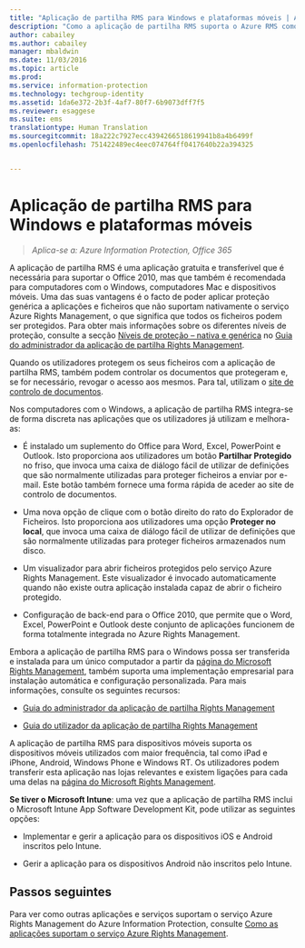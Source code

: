 ```yaml
---
title: "Aplicação de partilha RMS para Windows e plataformas móveis | Azure Information Protection"
description: "Como a aplicação de partilha RMS suporta o Azure RMS como uma aplicação gratuita e transferível que é necessária para suportar o Office 2010, mas que também é recomendada para computadores com o Windows, computadores Mac e dispositivos móveis."
author: cabailey
ms.author: cabailey
manager: mbaldwin
ms.date: 11/03/2016
ms.topic: article
ms.prod: 
ms.service: information-protection
ms.technology: techgroup-identity
ms.assetid: 1da6e372-2b3f-4af7-80f7-6b9073dff7f5
ms.reviewer: esaggese
ms.suite: ems
translationtype: Human Translation
ms.sourcegitcommit: 18a222c7927ecc4394266518619941b8a4b6499f
ms.openlocfilehash: 751422489ec4eec074764ff0417640b22a394325


---
```



# <a name="rms-sharing-application-for-windows-and-mobile-platforms"></a>Aplicação de partilha RMS para Windows e plataformas móveis

>*Aplica-se a: Azure Information Protection, Office 365*

A aplicação de partilha RMS é uma aplicação gratuita e transferível que é necessária para suportar o Office 2010, mas que também é recomendada para computadores com o Windows, computadores Mac e dispositivos móveis. Uma das suas vantagens é o facto de poder aplicar proteção genérica a aplicações e ficheiros que não suportam nativamente o serviço Azure Rights Management, o que significa que todos os ficheiros podem ser protegidos. Para obter mais informações sobre os diferentes níveis de proteção, consulte a secção [Níveis de proteção – nativa e genérica](../rms-client/sharing-app-admin-guide-technical.md#levels-of-protection--native-and-generic) no [Guia do administrador da aplicação de partilha Rights Management](../rms-client/sharing-app-admin-guide.md).

Quando os utilizadores protegem os seus ficheiros com a aplicação de partilha RMS, também podem controlar os documentos que protegeram e, se for necessário, revogar o acesso aos mesmos. Para tal, utilizam o [site de controlo de documentos](http://go.microsoft.com/fwlink/?LinkId=529562).

Nos computadores com o Windows, a aplicação de partilha RMS integra-se de forma discreta nas aplicações que os utilizadores já utilizam e melhora-as:

-   É instalado um suplemento do Office para Word, Excel, PowerPoint e Outlook. Isto proporciona aos utilizadores um botão **Partilhar Protegido** no friso, que invoca uma caixa de diálogo fácil de utilizar de definições que são normalmente utilizadas para proteger ficheiros a enviar por e-mail. Este botão também fornece uma forma rápida de aceder ao site de controlo de documentos.

-   Uma nova opção de clique com o botão direito do rato do Explorador de Ficheiros. Isto proporciona aos utilizadores uma opção **Proteger no local**, que invoca uma caixa de diálogo fácil de utilizar de definições que são normalmente utilizadas para proteger ficheiros armazenados num disco.

-   Um visualizador para abrir ficheiros protegidos pelo serviço Azure Rights Management. Este visualizador é invocado automaticamente quando não existe outra aplicação instalada capaz de abrir o ficheiro protegido.

-   Configuração de back-end para o Office 2010, que permite que o Word, Excel, PowerPoint e Outlook deste conjunto de aplicações funcionem de forma totalmente integrada no Azure Rights Management.

Embora a aplicação de partilha RMS para o Windows possa ser transferida e instalada para um único computador a partir da [página do Microsoft Rights Management](http://go.microsoft.com/fwlink/?LinkId=303970), também suporta uma implementação empresarial para instalação automática e configuração personalizada. Para mais informações, consulte os seguintes recursos:

-   [Guia do administrador da aplicação de partilha Rights Management](../rms-client/sharing-app-admin-guide.md)

-   [Guia do utilizador da aplicação de partilha Rights Management](../rms-client/sharing-app-user-guide.md)

A aplicação de partilha RMS para dispositivos móveis suporta os dispositivos móveis utilizados com maior frequência, tal como iPad e iPhone, Android, Windows Phone e Windows RT. Os utilizadores podem transferir esta aplicação nas lojas relevantes e existem ligações para cada uma delas na [página do Microsoft Rights Management](http://go.microsoft.com/fwlink/?LinkId=303970).

**Se tiver o Microsoft Intune**: uma vez que a aplicação de partilha RMS inclui o Microsoft Intune App Software Development Kit, pode utilizar as seguintes opções:

-   Implementar e gerir a aplicação para os dispositivos iOS e Android inscritos pelo Intune.

-   Gerir a aplicação para os dispositivos Android não inscritos pelo Intune.


## <a name="next-steps"></a>Passos seguintes
Para ver como outras aplicações e serviços suportam o serviço Azure Rights Management do Azure Information Protection, consulte [Como as aplicações suportam o serviço Azure Rights Management](applications-support.md).




<!--HONumber=Nov16_HO1-->


